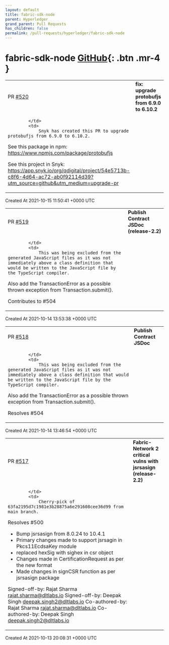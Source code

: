 ```yaml
---
layout: default
title: fabric-sdk-node
parent: Hyperledger
grand_parent: Pull Requests
has_children: false
permalink: /pull-requests/hyperledger/fabric-sdk-node
---
```


# fabric-sdk-node <span class="fs-3 right-align">[GitHub](https://github.com/hyperledger/fabric-sdk-node){: .btn .mr-4 }</span>


<div>
    <table>
        <tr>
            <td>
                PR <a href="https://github.com/hyperledger/fabric-sdk-node/pull/520" class=".btn">#520</a>
            </td>
            <td>
                <b>
                    fix: upgrade protobufjs from 6.9.0 to 6.10.2
                </b>
            </td>
        </tr>
        <tr>
            <td>
                
            </td>
            <td>
                Snyk has created this PR to upgrade protobufjs from 6.9.0 to 6.10.2.

See this package in npm:
https://www.npmjs.com/package/protobufjs

See this project in Snyk:
https://app.snyk.io/org/qdigital/project/54e5713b-c8f6-4d64-ac72-ab0f92114d39?utm_source=github&utm_medium=upgrade-pr
            </td>
        </tr>
    </table>
    <div class="right-align">
        Created At 2021-10-15 11:50:41 +0000 UTC
    </div>
</div>

<div>
    <table>
        <tr>
            <td>
                PR <a href="https://github.com/hyperledger/fabric-sdk-node/pull/519" class=".btn">#519</a>
            </td>
            <td>
                <b>
                    Publish Contract JSDoc (release-2.2)
                </b>
            </td>
        </tr>
        <tr>
            <td>
                
            </td>
            <td>
                This was being excluded from the generated JavaScript files as it was not immediately above a class definition that would be written to the JavaScript file by the TypeScript compiler.

Also add the TransactionError as a possible thrown exception from Transaction.submit().

Contributes to #504 
            </td>
        </tr>
    </table>
    <div class="right-align">
        Created At 2021-10-14 13:53:38 +0000 UTC
    </div>
</div>

<div>
    <table>
        <tr>
            <td>
                PR <a href="https://github.com/hyperledger/fabric-sdk-node/pull/518" class=".btn">#518</a>
            </td>
            <td>
                <b>
                    Publish Contract JSDoc
                </b>
            </td>
        </tr>
        <tr>
            <td>
                
            </td>
            <td>
                This was being excluded from the generated JavaScript files as it was not immediately above a class definition that would be written to the JavaScript file by the TypeScript compiler.

Also add the TransactionError as a possible thrown exception from Transaction.submit().

Resolves #504 
            </td>
        </tr>
    </table>
    <div class="right-align">
        Created At 2021-10-14 13:46:54 +0000 UTC
    </div>
</div>

<div>
    <table>
        <tr>
            <td>
                PR <a href="https://github.com/hyperledger/fabric-sdk-node/pull/517" class=".btn">#517</a>
            </td>
            <td>
                <b>
                    Fabric-Network 2 critical vulns with jsrsasign (release-2.2)
                </b>
            </td>
        </tr>
        <tr>
            <td>
                
            </td>
            <td>
                Cherry-pick of 63fa2195d7c1981e3b28875a6e291608cee36d99 from main branch.

Resolves #500

* Bump jsrsasign from 8.0.24 to 10.4.1
* Primary changes made to support jsrsagin in Pkcs11EcdsaKey module
* replaced hexSig with sighex in csr object
* Changes made in CertificationRequest as per the new format
* Made changes in signCSR function as per jsrsasign package

Signed-off-by: Rajat Sharma <rajat.sharma@dltlabs.io>
Signed-off-by: Deepak Singh <deepak.singh2@dltlabs.io>
Co-authored-by: Rajat Sharma <rajat.sharma@dltlabs.io>
Co-authored-by: Deepak Singh <deepak.singh2@dltlabs.io>
            </td>
        </tr>
    </table>
    <div class="right-align">
        Created At 2021-10-13 20:08:31 +0000 UTC
    </div>
</div>

